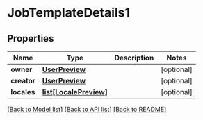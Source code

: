 # JobTemplateDetails1

## Properties
Name | Type | Description | Notes
------------ | ------------- | ------------- | -------------
**owner** | [**UserPreview**](UserPreview.md) |  | [optional] 
**creator** | [**UserPreview**](UserPreview.md) |  | [optional] 
**locales** | [**list[LocalePreview]**](LocalePreview.md) |  | [optional] 

[[Back to Model list]](../README.md#documentation-for-models) [[Back to API list]](../README.md#documentation-for-api-endpoints) [[Back to README]](../README.md)


